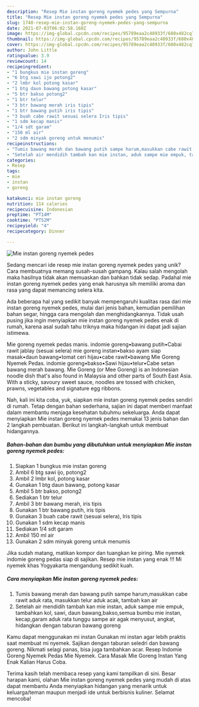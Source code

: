 ```yaml
---
description: "Resep Mie instan goreng nyemek pedes yang Sempurna"
title: "Resep Mie instan goreng nyemek pedes yang Sempurna"
slug: 1740-resep-mie-instan-goreng-nyemek-pedes-yang-sempurna
date: 2021-07-03T06:02:58.160Z
image: https://img-global.cpcdn.com/recipes/95789eaa2c48933f/680x482cq70/mie-instan-goreng-nyemek-pedes-foto-resep-utama.jpg
thumbnail: https://img-global.cpcdn.com/recipes/95789eaa2c48933f/680x482cq70/mie-instan-goreng-nyemek-pedes-foto-resep-utama.jpg
cover: https://img-global.cpcdn.com/recipes/95789eaa2c48933f/680x482cq70/mie-instan-goreng-nyemek-pedes-foto-resep-utama.jpg
author: John Little
ratingvalue: 3.9
reviewcount: 14
recipeingredient:
- "1 bungkus mie instan goreng"
- "6 btg sawi ijo potong2"
- "2 lmbr kol potong kasar"
- "1 btg daun bawang potong kasar"
- "5 btr bakso potong2"
- "1 btr telur"
- "3 btr bawang merah iris tipis"
- "1 btr bawang putih iris tipis"
- "3 buah cabe rawit sesuai selera Iris tipis"
- "1 sdm kecap manis"
- "1/4 sdt garam"
- "150 ml air"
- "2 sdm minyak goreng untuk menumis"
recipeinstructions:
- "Tumis bawang merah dan bawang putih sampe harum,masukkan cabe rawit aduk rata, masukkan telur aduk acak, tambah kan air"
- "Setelah air mendidih tambah kan mie instan, aduk sampe mie empuk, tambahkan kol, sawi, daun bawang,bakso,semua bumbu mie instan, kecap,garam aduk rata tunggu sampe air agak menyusut, angkat, hidangkan dengan taburan bawang goreng"
categories:
- Resep
tags:
- mie
- instan
- goreng

katakunci: mie instan goreng 
nutrition: 114 calories
recipecuisine: Indonesian
preptime: "PT14M"
cooktime: "PT52M"
recipeyield: "4"
recipecategory: Dinner

---
```



![Mie instan goreng nyemek pedes](https://img-global.cpcdn.com/recipes/95789eaa2c48933f/680x482cq70/mie-instan-goreng-nyemek-pedes-foto-resep-utama.jpg)

Sedang mencari ide resep mie instan goreng nyemek pedes yang unik? Cara membuatnya memang susah-susah gampang. Kalau salah mengolah maka hasilnya tidak akan memuaskan dan bahkan tidak sedap. Padahal mie instan goreng nyemek pedes yang enak harusnya sih memiliki aroma dan rasa yang dapat memancing selera kita.

Ada beberapa hal yang sedikit banyak mempengaruhi kualitas rasa dari mie instan goreng nyemek pedes, mulai dari jenis bahan, kemudian pemilihan bahan segar, hingga cara mengolah dan menghidangkannya. Tidak usah pusing jika ingin menyiapkan mie instan goreng nyemek pedes enak di rumah, karena asal sudah tahu triknya maka hidangan ini dapat jadi sajian istimewa.

Mie goreng nyemek pedas manis. indomie goreng•bawang putih•Cabai rawit jablay (sesuai selera) mie goreng instan•bakso ayam siap masak•daun bawang•tomat ceri hijau•cabe rawit•bawang Mie Goreng Nyemek Pedas. indomie goreng•bakso•Sawi hijau•telur•Cabe setan bawang merah bawang. Mie Goreng (or Mee Goreng) is an Indonesian noodle dish that&#39;s also found in Malaysia and other parts of South East Asia. With a sticky, savoury sweet sauce, noodles are tossed with chicken, prawns, vegetables and signature egg ribbons.


Nah, kali ini kita coba, yuk, siapkan mie instan goreng nyemek pedes sendiri di rumah. Tetap dengan bahan sederhana, sajian ini dapat memberi manfaat dalam membantu menjaga kesehatan tubuhmu sekeluarga. Anda dapat menyiapkan Mie instan goreng nyemek pedes memakai 13 jenis bahan dan 2 langkah pembuatan. Berikut ini langkah-langkah untuk membuat hidangannya.

<!--inarticleads1-->

##### Bahan-bahan dan bumbu yang dibutuhkan untuk menyiapkan Mie instan goreng nyemek pedes:

1. Siapkan 1 bungkus mie instan goreng
1. Ambil 6 btg sawi ijo, potong2
1. Ambil 2 lmbr kol, potong kasar
1. Gunakan 1 btg daun bawang, potong kasar
1. Ambil 5 btr bakso, potong2
1. Sediakan 1 btr telur
1. Ambil 3 btr bawang merah, iris tipis
1. Gunakan 1 btr bawang putih, iris tipis
1. Gunakan 3 buah cabe rawit (sesuai selera), Iris tipis
1. Gunakan 1 sdm kecap manis
1. Sediakan 1/4 sdt garam
1. Ambil 150 ml air
1. Gunakan 2 sdm minyak goreng untuk menumis


Jika sudah matang, matikan kompor dan tuangkan ke piring. Mie nyemek indomie goreng pedas siap di sajikan. Resep mie instan yang enak !!! Mi nyemek khas Yogyakarta mengandung sedikit kuah. 

<!--inarticleads2-->

##### Cara menyiapkan Mie instan goreng nyemek pedes:

1. Tumis bawang merah dan bawang putih sampe harum,masukkan cabe rawit aduk rata, masukkan telur aduk acak, tambah kan air
1. Setelah air mendidih tambah kan mie instan, aduk sampe mie empuk, tambahkan kol, sawi, daun bawang,bakso,semua bumbu mie instan, kecap,garam aduk rata tunggu sampe air agak menyusut, angkat, hidangkan dengan taburan bawang goreng


Kamu dapat menggunakan mi instan Gunakan mi instan agar lebih praktis saat membuat mi nyemek. Sajikan dengan taburan seledri dan bawang goreng. Nikmati selagi panas, bisa juga tambahkan acar. Resep Indomie Goreng Nyemek Pedas Mie Nyemek. Cara Masak Mie Goreng Instan Yang Enak Kalian Harus Coba. 

Terima kasih telah membaca resep yang kami tampilkan di sini. Besar harapan kami, olahan Mie instan goreng nyemek pedes yang mudah di atas dapat membantu Anda menyiapkan hidangan yang menarik untuk keluarga/teman maupun menjadi ide untuk berbisnis kuliner. Selamat mencoba!
